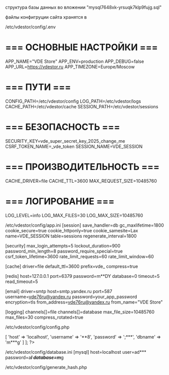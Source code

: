 структура базы данных во вложении "mysql7648xk-yrsuqk7klp9fujg.sql"


файлы конфигруции сайта хранятся в  

/etc/vdestor/config/.env
# === ОСНОВНЫЕ НАСТРОЙКИ ===
APP_NAME="VDE Store"
APP_ENV=production
APP_DEBUG=false
APP_URL=https://vdestor.ru
APP_TIMEZONE=Europe/Moscow

# === ПУТИ ===
CONFIG_PATH=/etc/vdestor/config
LOG_PATH=/etc/vdestor/logs
CACHE_PATH=/etc/vdestor/cache
SESSION_PATH=/etc/vdestor/sessions

# === БЕЗОПАСНОСТЬ ===
SECURITY_KEY=vde_super_secret_key_2025_change_me
CSRF_TOKEN_NAME=_vde_token
SESSION_NAME=VDE_SESSION

# === ПРОИЗВОДИТЕЛЬНОСТЬ ===
CACHE_DRIVER=file
CACHE_TTL=3600
MAX_REQUEST_SIZE=10485760

# === ЛОГИРОВАНИЕ ===
LOG_LEVEL=info
LOG_MAX_FILES=30
LOG_MAX_SIZE=10485760

/etc/vdestor/config/app.ini
[session]
save_handler=db
gc_maxlifetime=1800
cookie_secure=true
cookie_httponly=true
cookie_samesite=Lax
name=VDE_SESSION
table=sessions
regenerate_interval=1800

[security]
max_login_attempts=5
lockout_duration=900
password_min_length=8
password_require_special=true
csrf_token_lifetime=3600
rate_limit_requests=60
rate_limit_window=60

[cache]
driver=file
default_ttl=3600
prefix=vde_
compress=true

[redis]
host=127.0.0.1
port=6379
password=m**DY
database=0
timeout=5
read_timeout=5

[email]
driver=smtp
host=smtp.yandex.ru
port=587
username=vde76ru@yandex.ru
password=your_app_password
encryption=tls
from_address=vde76ru@yandex.ru
from_name="VDE Store"

[logging]
channels[]=file
channels[]=database
max_file_size=10485760
max_files=30
compress_rotated=true

/etc/vdestor/config/config.php
<?php
return [
    'db' => [
        'host' => 'localhost',
        'username' => '**8',
        'password' => ';***',
        'dbname' => 'm***g'
    ]
];
?>

/etc/vdestor/config/database.ini
[mysql]
host=localhost
user=ad***
password=a***l
database=m***g


/etc/vdestor/config/generate_hash.php
<?php

// Задаём пароль вручную:
$plainPassword = 'C***6';  // <-- замените на свой

// Генерируем Bcrypt-хэш (cost по умолчанию = 10)
$hash = password_hash($plainPassword, PASSWORD_BCRYPT);

// Выводим его в консоль
echo "Ваш Bcrypt-хэш:\n" . $hash . "\n";


все эти файлы уже сущестуют!

конфигруация нашего сайта 
# -------------------  HTTP (80) блок: только редирект на HTTPS  -------------------
server {
    listen 79.133.183.86:80 default_server;
    server_name vdestor.ru www.vdestor.ru;
    root /var/www/www-root/data/site/vdestor.ru/public;

    # Перенаправление на HTTPS
    return 301 https://$host$request_uri;
}

# -------------------  HTTPS (443) основной блок  -------------------
server {
    listen 79.133.183.86:443 ssl http2 default_server;
    server_name vdestor.ru www.vdestor.ru;
    root /var/www/www-root/data/site/vdestor.ru/public;
    index index.php index.html;

    # SSL сертификаты
    ssl_certificate "/var/www/httpd-cert/www-root/vdestor.ru_le2.crtca";
    ssl_certificate_key "/var/www/httpd-cert/www-root/vdestor.ru_le2.key";
    ssl_protocols TLSv1.2 TLSv1.3;
    ssl_prefer_server_ciphers on;
    ssl_dhparam /etc/ssl/certs/dhparam4096.pem;
    ssl_ciphers EECDH:+AES256:-3DES:RSA+AES:!NULL:!RC4;

    # Безопасные заголовки (для всего сайта)
    add_header X-Content-Type-Options nosniff always;
    add_header X-Frame-Options DENY always;
    add_header X-XSS-Protection "1; mode=block" always;
    add_header Referrer-Policy strict-origin-when-cross-origin always;
    add_header Content-Security-Policy "default-src 'self' https://vdestor.ru; script-src 'self' 'unsafe-inline' https://vdestor.ru; style-src 'self' 'unsafe-inline'; object-src 'none';" always;

    # Логи
    access_log /var/www/httpd-logs/vdestor.ru.access.log;
    error_log  /var/www/httpd-logs/vdestor.ru.error.log notice;

    # SSI, индексы, симлинки
    ssi on;
    disable_symlinks if_not_owner from=/var/www/www-root/data/site/vdestor.ru/public;
    charset off;

    # Включение Gzip
    gzip on;
    gzip_comp_level 5;
    gzip_disable "msie6";
    gzip_types text/plain text/css application/json application/x-javascript text/xml application/xml application/xml+rss text/javascript application/javascript image/svg+xml;

    # Подключение инклудов (если используются)
    include /etc/nginx/vhosts-includes/*.conf;
    include /etc/nginx/vhosts-resources/vdestor.ru/*.conf;

    # Редирект www на не-www
    if ($host = www.vdestor.ru) {
        return 301 https://vdestor.ru$request_uri;
    }

    # ----------------- Защита доступа к скрытым и важным файлам -----------------
    location ~ /\.env { deny all; return 404; }
    location ~ /\.(git|svn|ht|DS_Store) { deny all; }
    location ~ ^/config/(generate_hash\.php|config_bd\.ini)$ { deny all; return 404; }

    # ----------------- Основной роутинг -----------------
    location / {
        try_files $uri $uri/ /index.php?$query_string;
    }

    # Защита от прямого запуска .php и .phtml
    location ~ [^/]\.ph(p\d*|tml)$ {
        try_files /does_not_exists @php;
    }

    # Кеширование статики
    location ~* ^.+\.(jpg|jpeg|gif|png|svg|js|css|mp3|ogg|mpe?g|avi|zip|gz|bz2?|rar|swf|webp|woff|woff2)$ {
        expires 7d;
    }

    # ----------------- API: отдельная зона безопасности и лимит -----------------
    location /api/ {
        try_files $uri $uri/ =404;
        limit_req zone=api burst=10 nodelay;

        # Доп. безопасные заголовки
        add_header X-Content-Type-Options nosniff always;
        add_header X-Frame-Options DENY always;
        add_header X-XSS-Protection "1; mode=block" always;
    }

    # ----------------- PHP-обработчик -----------------
    location @php {
        include /etc/nginx/vhosts-resources/vdestor.ru/dynamic/*.conf;
        fastcgi_index index.php;
        fastcgi_param PHP_ADMIN_VALUE "sendmail_path = /usr/sbin/sendmail -t -i -f vde76ru@yandex.ru";
        fastcgi_param  HTTPS               on;
        fastcgi_param  HTTP_X_FORWARDED_PROTO  $scheme;
        fastcgi_pass unix:/run/php/php8.1-fpm.sock;
        fastcgi_split_path_info ^((?U).+\.ph(?:p\d*|tml))(/?.+)$;
        try_files $uri =404;
        include fastcgi_params;
    }
}
